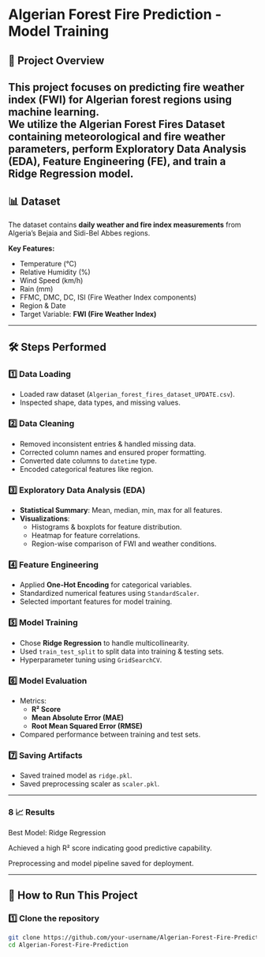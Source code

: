 # Algerian Forest Fire Prediction - Model Training

## 📌 Project Overview
This project focuses on **predicting fire weather index (FWI)** for Algerian forest regions using **machine learning**.  
We utilize the **Algerian Forest Fires Dataset** containing meteorological and fire weather parameters, perform **Exploratory Data Analysis (EDA)**, **Feature Engineering (FE)**, and train a **Ridge Regression model**.
---

## 📊 Dataset
The dataset contains **daily weather and fire index measurements** from Algeria’s Bejaia and Sidi-Bel Abbes regions.

**Key Features:**
- Temperature (°C)  
- Relative Humidity (%)  
- Wind Speed (km/h)  
- Rain (mm)  
- FFMC, DMC, DC, ISI (Fire Weather Index components)  
- Region & Date  
- Target Variable: **FWI (Fire Weather Index)**

---

## 🛠 Steps Performed

### 1️⃣ Data Loading
- Loaded raw dataset (`Algerian_forest_fires_dataset_UPDATE.csv`).
- Inspected shape, data types, and missing values.

### 2️⃣ Data Cleaning
- Removed inconsistent entries & handled missing data.
- Corrected column names and ensured proper formatting.
- Converted date columns to `datetime` type.
- Encoded categorical features like region.

### 3️⃣ Exploratory Data Analysis (EDA)
- **Statistical Summary**: Mean, median, min, max for all features.
- **Visualizations**:
  - Histograms & boxplots for feature distribution.
  - Heatmap for feature correlations.
  - Region-wise comparison of FWI and weather conditions.

### 4️⃣ Feature Engineering
- Applied **One-Hot Encoding** for categorical variables.
- Standardized numerical features using `StandardScaler`.
- Selected important features for model training.

### 5️⃣ Model Training
- Chose **Ridge Regression** to handle multicollinearity.
- Used `train_test_split` to split data into training & testing sets.
- Hyperparameter tuning using `GridSearchCV`.

### 6️⃣ Model Evaluation
- Metrics:
  - **R² Score**
  - **Mean Absolute Error (MAE)**
  - **Root Mean Squared Error (RMSE)**
- Compared performance between training and test sets.

### 7️⃣ Saving Artifacts
- Saved trained model as `ridge.pkl`.
- Saved preprocessing scaler as `scaler.pkl`.

---

### 8 📈 Results
Best Model: Ridge Regression

Achieved a high R² score indicating good predictive capability.

Preprocessing and model pipeline saved for deployment.

----

## 🚀 How to Run This Project

### 1️⃣ Clone the repository
```bash
git clone https://github.com/your-username/Algerian-Forest-Fire-Prediction.git
cd Algerian-Forest-Fire-Prediction

